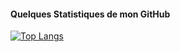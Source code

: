 
#### Quelques Statistiques de mon GitHub

[![Top Langs](https://github-readme-stats.vercel.app/api/top-langs/?username=ryanvaugarni)](https://github.com/ryanvaugarni/github-readme-stats)
